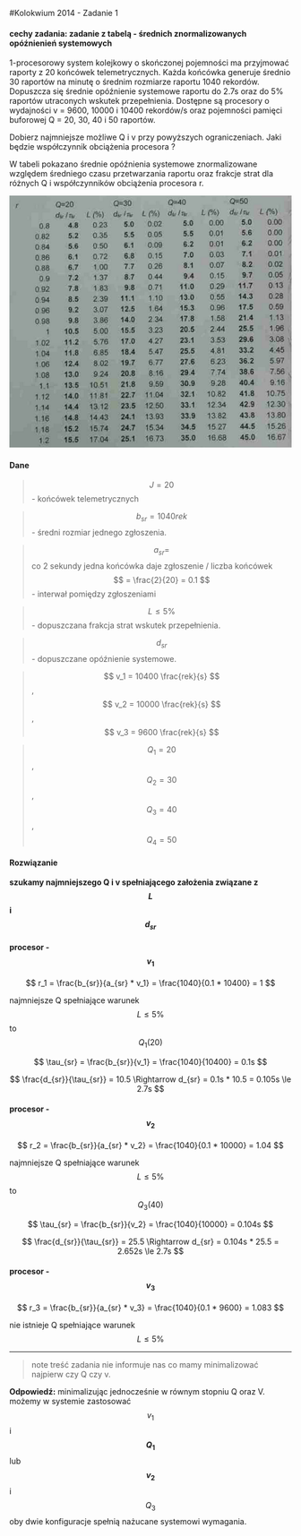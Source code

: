 #Kolokwium 2014 - Zadanie 1

#### cechy zadania: zadanie z tabelą - średnich znormalizowanych opóźnienień systemowych

1-procesorowy system kolejkowy o skończonej pojemności ma przyjmować raporty z 20 końcówek telemetrycznych.
Każda końcówka generuje średnio 30 raportów na minutę o średnim rozmiarze raportu 1040 rekordów. Dopuszcza się średnie opóźnienie systemowe raportu do 2.7s oraz do 5% raportów utraconych wskutek przepełnienia.
Dostępne są procesory o wydajności v = 9600, 10000 i 10400 rekordów/s oraz pojemności pamięci buforowej Q = 20, 30, 40 i 50 raportów.

Dobierz najmniejsze możliwe Q i v przy powyższych ograniczeniach. Jaki będzie współczynnik obciążenia procesora ?

W tabeli pokazano średnie opóźnienia systemowe znormalizowane względem średniego czasu przetwarzania raportu oraz frakcje strat dla różnych Q i współczynników obciążenia procesora r.

![01](01.png)

#### Dane

> $$ J = 20 $$ - końcówek telemetrycznych

> $$ b_{sr} = 1040 rek $$ - średni rozmiar jednego zgłoszenia.

> $$ a_{sr} = $$ co 2 sekundy jedna końcówka daje zgłoszenie / liczba końcówek $$ = \frac{2}{20} = 0.1 $$ - interwał pomiędzy zgłoszeniami 

> $$ L \le 5\% $$ - dopuszczana frakcja strat wskutek przepełnienia.

> $$ d_{sr} $$ - dopuszczane opóźnienie systemowe.

> $$ v_1 = 10400 \frac{rek}{s} $$, $$ v_2 = 10000 \frac{rek}{s} $$, $$ v_3 = 9600 \frac{rek}{s} $$

> $$ Q_1 = 20 $$, $$ Q_2 = 30 $$,$$ Q_3 = 40 $$,$$ Q_4 = 50 $$

#### Rozwiązanie

**szukamy najmniejszego Q i v spełniającego założenia związane z $$ L $$ i $$ d_{sr} $$**

#### procesor - $$ v_1 $$

$$ r_1 = \frac{b_{sr}}{a_{sr} * v_1} = \frac{1040}{0.1 * 10400} = 1 $$

najmniejsze Q spełniające warunek $$ L \le 5\% $$ to $$ Q_1 (20) $$

$$ \tau_{sr} = \frac{b_{sr}}{v_1} = \frac{1040}{10400} = 0.1s $$ 

$$ \frac{d_{sr}}{\tau_{sr}} = 10.5 \Rightarrow d_{sr} = 0.1s * 10.5 = 0.105s \le 2.7s $$

#### procesor - $$ v_2 $$

$$ r_2 = \frac{b_{sr}}{a_{sr} * v_2} = \frac{1040}{0.1 * 10000} = 1.04 $$

najmniejsze Q spełniające warunek $$ L \le 5\% $$ to $$ Q_3 (40) $$

$$ \tau_{sr} = \frac{b_{sr}}{v_2} = \frac{1040}{10000} = 0.104s $$

$$ \frac{d_{sr}}{\tau_{sr}} = 25.5 \Rightarrow d_{sr} = 0.104s * 25.5 = 2.652s \le 2.7s $$

#### procesor - $$ v_3 $$

$$ r_3 = \frac{b_{sr}}{a_{sr} * v_3} = \frac{1040}{0.1 * 9600} = 1.083 $$

nie istnieje Q spełniające warunek $$ L \le 5\% $$ 

----
> note treść zadania nie informuje nas co mamy minimalizować najpierw czy Q czy v.

**Odpowiedź:** minimalizując jednocześnie w równym stopniu Q oraz V. możemy w systemie zastosować $$ v_1 $$ i **$$ Q_1 $$** lub **$$ v_2 $$** i $$ Q_3 $$ oby dwie konfiguracje spełnią nażucane systemowi wymagania. 







 
